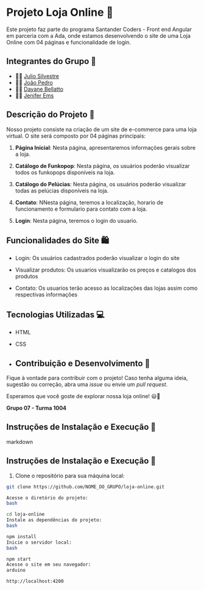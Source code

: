 # Projeto Loja Online 🏪

Este projeto faz parte do programa Santander Coders - Front end Angular em parceria com a Ada, onde estamos desenvolvendo o site de uma Loja Online com 04 páginas e funcionalidade de login.

## Integrantes do Grupo 👥

- 👨‍💻 [Julio Silvestre](https://github.com/juliocsilvestre)
- 👨‍💻 [João Pedro](https://github.com/JPedroUNIVESP)
- 👩‍💻 [Dayane Bellatto](https://github.com/DayBellatto)
- 👩‍💻 [Jenifer Ems](https://github.com/emsjenifer)

## Descrição do Projeto 📄

Nosso projeto consiste na criação de um site de e-commerce para uma loja virtual. O site será composto por 04 páginas principais:

1. **Página Inicial**: Nesta página, apresentaremos informações gerais sobre a loja.

2. **Catálogo de Funkopop**: Nesta página, os usuários poderão visualizar todos os funkopops disponíveis na loja.

3. **Catálogo do Pelúcias**: Nesta página, os usuários poderão visualizar todas as pelúcias disponíveis na loja.

4. **Contato**: NNesta página, teremos a localização, horario de funcionamento e formulario para contato com a loja. 

5. **Login**: Nesta página, teremos o login do usuario.

## Funcionalidades do Site 🛍️

- Login: Os usuários cadastrados poderão visualizar o login do site

- Visualizar produtos: Os usuarios visualizarão os preços e catalogos dos produtos

- Contato: Os usuarios terão acesso as localizações das lojas assim como respectivas informações

## Tecnologias Utilizadas 💻

- HTML
- CSS

- ## Contribuição e Desenvolvimento 🤝

Fique à vontade para contribuir com o projeto! Caso tenha alguma ideia, sugestão ou correção, abra uma *issue* ou envie um *pull request*.

Esperamos que você goste de explorar nossa loja online! 😃🛒

**Grupo 07 - Turma 1004**

## Instruções de Instalação e Execução 🚀

markdown

## Instruções de Instalação e Execução 🚀

1. Clone o repositório para sua máquina local:

```bash
git clone https://github.com/NOME_DO_GRUPO/loja-online.git

Acesse o diretório do projeto:
bash

cd loja-online
Instale as dependências do projeto:
bash

npm install
Inicie o servidor local:
bash

npm start
Acesse o site em seu navegador:
arduino

http://localhost:4200
